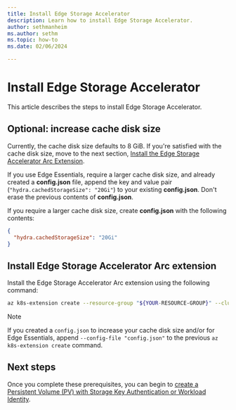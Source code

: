 ```yaml
---
title: Install Edge Storage Accelerator
description: Learn how to install Edge Storage Accelerator.
author: sethmanheim
ms.author: sethm
ms.topic: how-to
ms.date: 02/06/2024

---
```


# Install Edge Storage Accelerator

This article describes the steps to install Edge Storage Accelerator.

## Optional: increase cache disk size

Currently, the cache disk size defaults to 8 GiB. If you're satisfied with the cache disk size, move to the next section, [Install the Edge Storage Accelerator Arc Extension](#install-edge-storage-accelerator-arc-extension).  

If you use Edge Essentials, require a larger cache disk size, and already created a **config.json** file, append the key and value pair (`"hydra.cachedStorageSize": "20Gi"`) to your existing **config.json**. Don't erase the previous contents of **config.json**.

If you require a larger cache disk size, create **config.json** with the following contents:

```json
{
  "hydra.cachedStorageSize": "20Gi"
}
```

## Install Edge Storage Accelerator Arc extension

Install the Edge Storage Accelerator Arc extension using the following command:

```bash
az k8s-extension create --resource-group "${YOUR-RESOURCE-GROUP}" --cluster-name "${YOUR-CLUSTER-NAME}" --cluster-type connectedClusters --name hydraext --extension-type microsoft.edgestorageaccelerator
```

> [!NOTE]
> If you created a `config.json` to increase your cache disk size and/or for Edge Essentials, append `--config-file "config.json"` to the previous `az k8s-extension create` command.

## Next steps

Once you complete these prerequisites, you can begin to [create a Persistent Volume (PV) with Storage Key Authentication or Workload Identity](create-pv.md).
